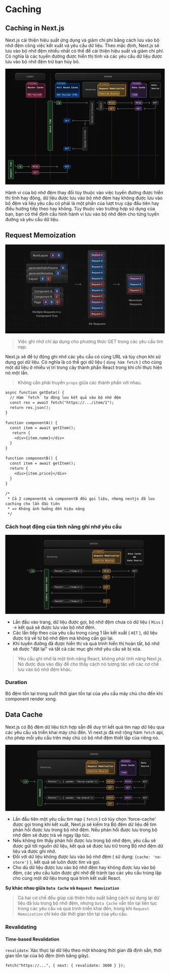 # Caching

## Caching in Next.js

Next.js cải thiện hiệu suất ứng dụng và giảm chi phí bằng cách lưu vào bộ nhớ đệm công việc kết xuất và yêu cầu dữ liệu. Theo mặc định, Next.js sẽ lưu vào bộ nhớ đệm nhiều nhất có thể để cải thiện hiệu suất và giảm chi phí.
Có nghĩa là các tuyến đường được hiển thị tĩnh và các yêu cầu dữ liệu được lưu vào bộ nhớ đệm trừ bạn hủy bỏ.

![Caching next](../images/caching-next.png)

Hành vi của bộ nhớ đệm thay đổi tùy thuộc vào việc tuyến đường được hiển thị tĩnh hay động, dữ liệu được lưu vào bộ nhớ đệm hay không được lưu vào bộ đệm và liệu yêu cầu có phải là một phần của lượt truy cập đầu tiên hay điều hướng tiếp theo hay không. Tùy thuộc vào trường hợp sử dụng của bạn, bạn có thể định cấu hình hành vi lưu vào bộ nhớ đệm cho từng tuyến đường và yêu cầu dữ liệu.

## Request Memoization

![Caching next](../images/request-memoization.png)

> Việc ghi nhớ chỉ áp dụng cho phương thức GET trong các yêu cầu tìm nạp.

Next.js sẽ để tự động ghi nhớ các yêu cầu có cùng URL và tùy chọn khi sử dụng gọi dữ liệu.
Có nghĩa là có thể gọi dữ liệu ( `dùng hàm fetch` ) cho cùng một dữ liệu ở nhiều vị trí trong cây thành phần React trong khi chỉ thực hiện nó một lần.

> Không cần phải truyền `props` giữa các thành phần với nhau.

```tsx title="Example"
async function getData() {
  // Hàm `fetch` tự động lưu kết quả vào bộ nhớ đệm
  const res = await fetch("https://.../item/1");
  return res.json();
}

function componentA() {
  const item = await getItem();
   return {
    <div>{item.name}</div>
  }
}

function componentB() {
  const item = await getItem();
  return {
    <div>{item.price}</div>
  }
}

/*
 * Cả 2 componentA và componentB đều gọi liệu, nhưng nextjs đã lưu caching cho lần đầu tiên
 * => Không ảnh hưởng đến hiệu năng
 */
```

### Cách hoạt động của tính năng ghi nhớ yêu cầu

![Caching next](../images/request-memoization-works.png)

- Lần đầu vào trang, dữ liệu được gọi, bộ nhớ đệm chưa có dữ liệu ( `Miss` ) -> kết quả sẽ được lưu vào bộ nhớ đệm.
- Các lần tiếp theo của yêu cầu trong cùng 1 lần kết xuất ( `HIT` ), dữ liệu được trả về từ bộ nhớ đệm mà không cần gọi lại.
- Khi tuyến đường đã được hiển thị và quá trình hiển thị hoàn tất, bộ nhớ sẽ được "đặt lại" và tất cả các mục ghi nhớ yêu cầu sẽ bị xóa.

> Yêu cầu ghi nhớ là một tính năng React, không phải tính năng Next.js. Nó được đưa vào đây để cho thấy cách nó tương tác với các cơ chế lưu vào bộ nhớ đệm khác.

### Duration

Bộ đệm tồn tại trong suốt thời gian tồn tại của yêu cầu máy chủ cho đến khi component render xong.

## Data Cache

Next.js có Bộ đệm dữ liệu tích hợp sẵn để duy trì kết quả tìm nạp dữ liệu qua các yêu cầu và triển khai máy chủ đến. Vì next.js đã mở rộng hàm `fetch` api, cho phép mỗi yêu cầu trên máy chủ có bộ nhớ đệm thiết lập của riêng nó.

![Caching next](../images/cache-works.png)

- Lần đầu tiên một yêu cầu tìm nạp ( `fetch` ) có tùy chọn 'force-cache' được gọi trong khi kết xuất, Next.js sẽ kiểm tra Bộ đệm dữ liệu để tìm phản hồi được lưu trong bộ nhớ đệm. Nếu phản hồi được lưu trong bộ nhớ đệm sẽ được trả về ngay lập tức.
- Nếu không tìm thấy phản hồi được lưu trong bộ nhớ đệm, yêu cầu sẽ được gửi tới nguồn dữ liệu, kết quả sẽ được lưu trữ trong Bộ nhớ đệm dữ liệu và được ghi nhớ.
- Đối với dữ liệu không được lưu vào bộ nhớ đệm ( sử dụng: `{cache: 'no-store'}` ), kết quả sẽ luôn được tìm và gọi.
- Cho dù dữ liệu được lưu vào bộ nhớ đệm hay không được lưu vào bộ đệm, các yêu cầu luôn được ghi nhớ để tránh tạo các yêu cầu trùng lặp cho cùng một dữ liệu trong quá trình kết xuất React.

**Sự khác nhau giữa `Data Cache` và `Request Memoization`**

> Cả hai cơ chế đều giúp cải thiện hiệu suất bằng cách sử dụng lại dữ liệu đã lưu trong bộ nhớ đệm, nhưng `Data Cache` vẫn tồn tại liên tục trong các yêu cầu và quá trình triển khai đến, trong khi `Request Memoization` chỉ kéo dài thời gian tồn tại của yêu cầu.

### Revalidating

#### Time-based Revalidation

`revalidate`: Xác thực lại dữ liệu theo một khoảng thời gian đã định sẵn, thời gian tồn tại của bộ đệm (tính bằng giây).

```tsx
fetch("https://...", { next: { revalidate: 3600 } });
```
